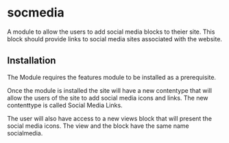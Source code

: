 # socmedia
A module to allow the users to add social media blocks to theier site. This block should provide links to social media sites associated with the website.

## Installation
The Module requires the features module to be installed as a prerequisite. 

Once the module is installed the site will have a new contentype that will allow the users of the site to add social media icons and links. The new contenttype is called Social Media Links.

The user will also have access to a new views block that will present the social media icons. The view and the block have the same name socialmedia.

